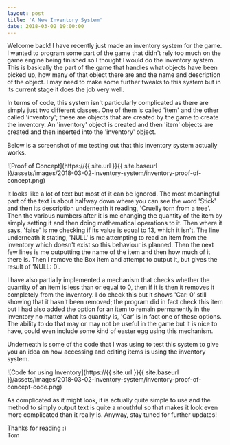 ```yaml
---
layout: post
title: 'A New Inventory System'
date: 2018-03-02 19:00:00
---
```


Welcome back! I have recently just made an inventory system for the game. I wanted to program some part of the game that didn't rely too much on the game engine being finished so I thought I would do the inventory system. This is basically the part of the game that handles what objects have been picked up, how many of that object there are and the name and description of the object. I may need to make some further tweaks to this system but in its current stage it does the job very well.

In terms of code, this system isn't particularly complicated as there are simply just two different classes. One of them is called 'item' and the other called 'inventory'; these are objects that are created by the game to create the inventory. An 'inventory' object is created and then 'item' objects are created and then inserted into the 'inventory' object.

Below is a screenshot of me testing out that this inventory system actually works.

![Proof of Concept](https://{{ site.url }}{{ site.baseurl }}/assets/images/2018-03-02-inventory-system/inventory-proof-of-concept.png)

It looks like a lot of text but most of it can be ignored. The most meaningful part of the text is about halfway down where you can see the word 'Stick' and then its description underneath it reading, 'Cruelly torn from a tree'. Then the various numbers after it is me changing the quantity of the item by simply setting it and then doing mathematical operations to it. Then where it says, 'false' is me checking if its value is equal to 13, which it isn't. The line underneath it stating, 'NULL' is me attempting to read an item from the inventory which doesn't exist so this behaviour is planned. Then the next few lines is me outputting the name of the item and then how much of it there is. Then I remove the Box item and attempt to output it, but gives the result of 'NULL: 0'.

I have also partially implemented a mechanism that checks whether the quantity of an item is less than or equal to 0, then if it is then it removes it completely from the inventory. I do check this but it shows 'Car: 0' still showing that it hasn't been removed; the program did in fact check this item but I had also added the option for an item to remain permanently in the inventory no matter what its quantity is, 'Car' is in fact one of these options. The ability to do that may or may not be useful in the game but it is nice to have, could even include some kind of easter egg using this mechanism.

Underneath is some of the code that I was using to test this system to give you an idea on how accessing and editing items is using the inventory system.

![Code for using Inventory](https://{{ site.url }}{{ site.baseurl }}/assets/images/2018-03-02-inventory-system/inventory-proof-of-concept-code.png)

As complicated as it might look, it is actually quite simple to use and the method to simply output text is quite a mouthful so that makes it look even more complicated than it really is. Anyway, stay tuned for further updates!

Thanks for reading :)  
Tom
